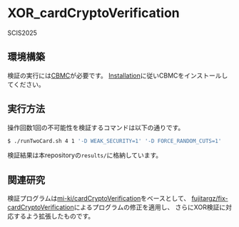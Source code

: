 # XOR_cardCryptoVerification

SCIS2025

## 環境構築

検証の実行には[CBMC](https://www.cprover.org/cbmc/)が必要です。
[Installation](https://www.cprover.org/cprover-manual/installation/)に従いCBMCをインストールしてください。

## 実行方法

操作回数1回の不可能性を検証するコマンドは以下の通りです。

```sh
$ ./runTwoCard.sh 4 1 '-D WEAK_SECURITY=1' '-D FORCE_RANDOM_CUTS=1'
```

検証結果は本repositoryの`results/`に格納しています。

## 関連研究

検証プログラムは[mi-ki/cardCryptoVerification](https://github.com/mi-ki/cardCryptoVerification)をベースとして、
[fujitargz/fix-cardCryptoVerification](https://github.com/fujitargz/fix-cardCryptoVerification)によるプログラムの修正を適用し、
さらにXOR検証に対応するよう拡張したものです。